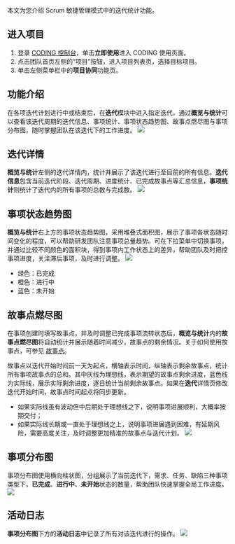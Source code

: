 本文为您介绍 Scrum 敏捷管理模式中的迭代统计功能。


## 进入项目
1. 登录 [CODING 控制台](https://console.cloud.tencent.com/coding)，单击**立即使用**进入 CODING 使用页面。
2. 点击团队首页左侧的“项目”按钮，进入项目列表页，选择目标项目。
3. 单击左侧菜单栏中的**项目协同**功能页。 

## 功能介绍

在各项迭代计划进行中或结束后，在**迭代**模块中进入指定迭代，通过**概览与统计**可以查看该迭代周期的迭代信息、事项统计、事项状态趋势图、故事点燃尽图与事项分布图，随时掌握团队在该迭代下的工作进度。
![](https://main.qcloudimg.com/raw/91114f5174a51f5f4254b399d3521797.png)

## 迭代详情[](#detail)

**概览与统计**左侧的迭代详情内，统计并展示了该迭代进行至目前的所有信息。**迭代信息**包含当前迭代阶段、迭代周期、进度统计、已完成故事点等汇总信息，**事项统计**则统计了迭代内的所有事项的总数与完成数。
![](https://main.qcloudimg.com/raw/090683462be2555dea099ca803f25ea3.png)

## 事项状态趋势图[](#trend-chart)

**概览与统计**右上方的事项状态趋势图，采用堆叠式面积图，展示了事项各状态随时间变化的程度，可以帮助研发团队注意事项总量趋势。可在下拉菜单中切换事项，并通过比较不同颜色的面积块，得到事项内工作状态上的差异，帮助团队及时把控事项进度，关注滞后事项，及时进行调整。
![](https://main.qcloudimg.com/raw/ed79085e64515485940cb24f2f94e4c5.png)
<dx-alert infotype="explain" title="颜色说明">
<ul style = "margin-bottom: 0px;"><li>绿色：已完成</li>
<li>橙色：进行中</li>
<li>蓝色：未开始</li></ul>
</dx-alert>



## 故事点燃尽图[](#burndown-chart)

在事项创建时填写故事点，并及时调整已完成事项流转状态后，**概览与统计**内的**故事点燃尽图**将自动统计并展示随着时间减少，故事点的剩余情况。关于如何使用故事点，可参见 [故事点](https://cloud.tencent.com/document/product/1113/58816)。

故事点以迭代开始时间前一天为起点，横轴表示时间，纵轴表示剩余故事点，统计所有事项故事点的总和。其中灰线为理想线，表示期望的故事点剩余进度，蓝色线为实际线，展示实际剩余进度，逐日统计当前剩余故事点。如果在**迭代**详情页修改迭代开始时间，故事点时间起点将同步更新。
-   如果实际线虽有波动但中后期处于理想线之下，说明事项进展顺利，大概率按期交付；
-   如果实际线长期或一直处于理想线之上，说明事项进展遇到困难，有延期风险，需要高度关注，及时调整更加精准的故事点与迭代计划。
![](https://main.qcloudimg.com/raw/eb162ad2f7cab9d4b87440203fdc1426.png)

## 事项分布图[](#distribution)

事项分布图使用横向柱状图，分组展示了当前迭代下，需求、任务、缺陷三种事项类型下，**已完成**、**进行中**、**未开始**状态的数量，帮助团队快速掌握全局工作进度。
![](https://main.qcloudimg.com/raw/63a6b206ed87243b24670dd74d46d00a.png)

## 活动日志[](#activity-log)

**事项分布图**下方的**活动日志**中记录了所有对该迭代进行的操作。
![](https://main.qcloudimg.com/raw/390ebd99896527aff76815019677c96c.png)
